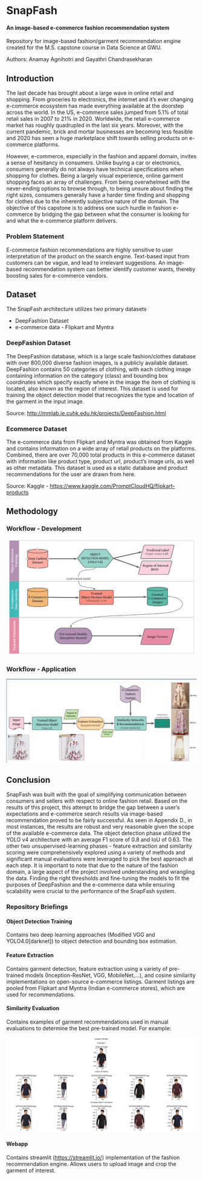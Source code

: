 # SnapFash
#### An image-based e-commerce fashion recommendation system

Repository for image-based fashion/garment recommendation engine created for the M.S. capstone course in Data Science at GWU.

Authors: Anamay Agnihotri and Gayathri Chandrasekharan

## Introduction

The last decade has brought about a large wave in online retail and shopping. From groceries to electronics, the internet and it’s ever changing e-commerce ecosystem has made everything available at the doorstep across the world. In the US, e-commerce sales jumped from 5.1% of total retail sales in 2007 to 21% in 2020. Worldwide, the retail e-commerce market has roughly quadrupled in the last six years. Moreover, with the current pandemic, brick and mortar businesses are becoming less feasible and 2020 has seen a huge marketplace shift towards selling products on e-commerce platforms.

However, e-commerce, especially in the fashion and apparel domain, invites a sense of hesitancy in consumers. Unlike buying a car or electronics, consumers generally do not always have technical specifications when shopping for clothes. Being a largely visual experience, online garment shopping faces an array of challenges. From being overwhelmed with the never-ending options to browse through, to being unsure about finding the right sizes, consumers generally have a harder time finding and shopping for clothes due to the inherently subjective nature of the domain. The objective of this capstone is to address one such hurdle in fashion e-commerce by bridging the gap between what the consumer is looking for and what the e-commerce platform delivers. 

### Problem Statement

E-commerce fashion recommendations are highly sensitive to user interpretation of the product on the search engine. Text-based input from customers can be vague, and lead to irrelevant suggestions. An image-based recommendation system can better identify customer wants, thereby boosting sales for e-commerce vendors.

## Dataset

The SnapFash architecture utilizes two primary datasets

- DeepFashion Dataset
- e-commerce data - Flipkart and Myntra 

### DeepFashion Dataset

The DeepFashion database, which is a large scale fashion/clothes database with over 800,000 diverse fashion images, is a publicly available dataset. DeepFashion contains 50 categories of clothing, with each clothing image containing information on the category (class) and bounding box coordinates which specify exactly where in the image the item of clothing is located, also known as the region of interest. This dataset is used for training the object detection model that recognizes the type and location of the garment in the input image.

Source: http://mmlab.ie.cuhk.edu.hk/projects/DeepFashion.html

### Ecommerce Dataset

The e-commerce data from Flipkart and Myntra was obtained from Kaggle and contains information on a wide array of retail products on the platforms. Combined, there are over 70,000 total products in this e-commerce dataset with information like product type, product url, product’s image urls, as well as other metadata. This dataset is used as a static database and product recommendations for the user are drawn from here.

Source: Kaggle - https://www.kaggle.com/PromptCloudHQ/flipkart-products

## Methodology

### Workflow - Development

![Dev_Workflow](images/dev_workflow.png?raw=true)

### Workflow - Application

![App_Workflow](images/app_work_flow.JPG?raw=true)

## Conclusion

SnapFash was built with the goal of simplifying communication between consumers and sellers with respect to online fashion retail. Based on the results of this project, this attempt to bridge the gap between a user’s expectations and e-commerce search results via image-based recommendation proved to be fairly successful. As seen in Appendix D., in most instances, the results are robust and very reasonable given the scope of the available e-commerce data. The object detection phase utilized the YOLO v4 architecture with an average F1 score of 0.8 and IoU of 0.63. The other two unsupervised-learning phases - feature extraction and similarity scoring were comprehensively explored using a variety of methods and significant manual evaluations were leveraged to pick the best approach at each step. It is important to note that due to the nature of the fashion domain, a large aspect of the project involved understanding and wrangling the data. Finding the right thresholds and fine-tuning the models to fit the purposes of DeepFashion and the e-commerce data while ensuring scalability were crucial to the performance of the SnapFash system. 

### Repository Briefings

#### Object Detection Training

Contains two deep learning approaches (Modified VGG and YOLO4.0[darknet]) to object detection and bounding box estimation. 

#### Feature Extraction

Contains garment detection, feature extraction using a variety of pre-trained models (Inception-ResNet, VGG, MobileNet,...), and cosine similarity implementations on open-source e-commerce listings. Garment listings are pooled from Flipkart and Myntra (Indian e-commerce stores), which are used for recommendations.

#### Similarity Evaluation

Contains examples of garment recommendations used in manual evaluations to determine the best pre-trained model. For example:

![Example](images/ex_1.jpg?raw=true)

#### Webapp

Contains streamlit (https://streamlit.io/) implementation of the fashion recommendation engine. Allows users to upload image and crop the garment of interest.






